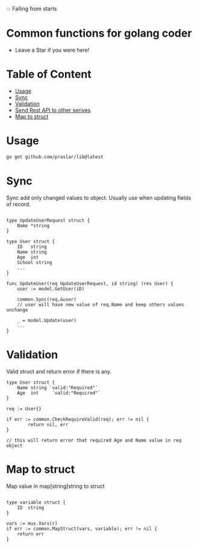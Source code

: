 :collision: Falling from starts
# Common functions for golang coder
- Leave a Star if you were here!

# Table of Content
 - [Usage](#usage)
 - [Sync](#sync)
 - [Validation](#Validation)
 - [Send Rest API to other serives](#send-rest-api)
 - [Map to struct](#map-to-struct)

# Usage

```bash
go get github.com/praslar/lib@latest
```

# Sync 
Sync add only changed values to object. Usually use when updating fields of record.
```golang

type UpdateUserRequest struct {
    Name *string
}

type User struct {
    ID   string
    Name string
    Age  int
    School string
    ...
}

func UpdateUser(req UpdateUserRequest, id string) (res User) {
    user := model.GetUser(iD)
    
    common.Sync(req,&user)
    // user will have new value of req.Name and keep others values unchange
    
    _ = model.Update(user)
    ...
}

```
# Validation
Valid struct and return error if there is any.
```golang
type User struct {
    Name string `valid:"Required"`
    Age  int     `valid:"Required"`
}

req := User{}

if err := common.CheckRequireValid(req); err != nil {
		return nil, err
}

// this will return error that required Age and Name value in req object
```
# Map to struct
Map value in map[string]string to struct
```golang

type variable struct {
    ID  string
}

vars := mux.Vars(r)
if err := common.MapStruct(vars, variable); err != nil {
	return err
}
```
